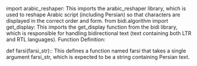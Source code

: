 import arabic_reshaper: This imports the arabic_reshaper library, which is used to reshape Arabic script (including Persian) so that characters are displayed in the correct order and form.
from bidi.algorithm import get_display: This imports the get_display function from the bidi library, which is responsible for handling bidirectional text (text containing both LTR and RTL languages).
Function Definition:

def farsi(farsi_str):: This defines a function named farsi that takes a single argument farsi_str, which is expected to be a string containing Persian text.

